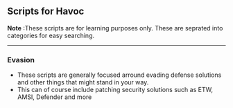## Scripts for Havoc ## 

**Note** :These scripts are for learning purposes only. These are seprated into categories for easy searching.

---------

### Evasion ### 
  - These scripts are generally focused arround evading defense solutions and other things that might stand in your way.
  - This can of course include patching security solutions such as ETW, AMSI, Defender and more

